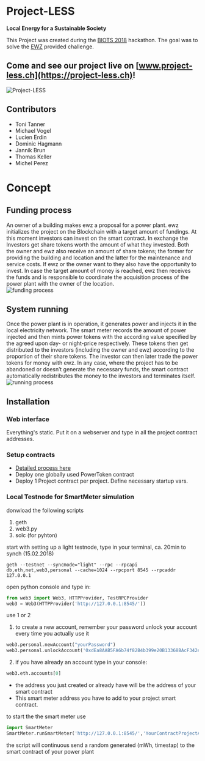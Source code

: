 # Project-LESS
**Local Energy for a Sustainable Society**

This Project was created during the [BIOTS 2018](https://biots.org) hackathon. The goal was to solve the [EWZ](https://ewz.ch) provided challenge.  
## Come and see our project live on [www.project-less.ch](https://project-less.ch)!
![Project-LESS](output.gif "Web interface")

## Contributors
* Toni Tanner
* Michael Vogel
* Lucien Erdin
* Dominic Hagmann
* Jannik Brun
* Thomas Keller
* Michel Perez

# Concept  
## Funding process  
An owner of a building makes ewz a proposal for a power plant. ewz initializes the project on the Blockchain with a target amount of fundings. At this moment investors can invest on the smart contract. In exchange the Investors get share tokens worth the amount of what they invested. Both the owner and ewz also receive an amount of share tokens; the former for providing the building and location and the latter for the maintenance and service costs. If ewz or the owner want to they also have the opportunity to invest.
In case the target amount of money is reached, ewz then receives the funds and is responsible to coordinate the acquisition process of the power plant with the owner of the location.  
![funding process](https://github.com/tttttx2/Project-LESS/blob/master/founding.jpg "funding process")  

## System running  
Once the power plant is in operation, it generates power and injects it in the local electricity network. The smart meter records the amount of power injected and then mints power tokens with the according value specified by the agreed upon day- or night-price respectively.
These tokens then get distributed to the investors (including the owner and ewz) according to the proportion of their share tokens. The investor can then later trade the power tokens for money with ewz.
In any case, where the project has to be abandoned or doesn’t generate the necessary funds, the smart contract automatically redistributes the money to the investors and terminates itself.  
![running process](https://github.com/tttttx2/Project-LESS/blob/master/running.jpg "running process")  


## Installation
### Web interface
Everything's static. Put it on a webserver and type in all the project contract addresses.

### Setup contracts
* [Detailed process here](contracts/Readme.md)
* Deploy one globally used PowerToken contract
* Deploy 1 Project contract per project. Define necessary startup vars.

### Local Testnode for SmartMeter simulation
donwload the following scripts
1. geth
2. web3.py
3. solc (for pyhton)

start with setting up a light testnode, type in your terminal, ca. 20min to synch (15.02.2018)
```
geth --testnet --syncmode="light" --rpc --rpcapi db,eth,net,web3,personal --cache=1024 --rpcport 8545 --rpcaddr 127.0.0.1
```

open python console and type in:
```python
from web3 import Web3, HTTPProvider, TestRPCProvider
web3 = Web3(HTTPProvider('http://127.0.0.1:8545/'))

```
use 1 or 2

1. to create a new account, remember your password
unlock your account every time you actually use it
```python
web3.personal.newAccount("yourPassword")
web3.personal.unlockAccount('0xdEa8AAB5FA6b74f82B4b399e20B13368BAcF342e', "yourPassphrase")
```

2. if you have already an account type in your console:
```python
web3.eth.accounts[0]
```
* the address you just created or already have will be the address of your smart contract
* This smart meter address you have to add to your project smart contract.

to start the the smart meter use 
```python
import SmartMeter
SmartMeter.runSmartMeter('http://127.0.0.1:8545/','YourContractProjectAddress',  passphrase='yourPassphrase')
```
the script will continuous send a random generated (mWh, timestap) to the smart contract of your power plant  
